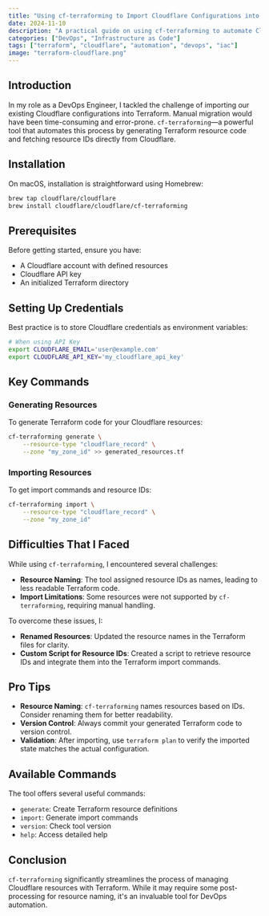 ```yaml
---
title: "Using cf-terraforming to Import Cloudflare Configurations into Terraform"
date: 2024-11-10
description: "A practical guide on using cf-terraforming to automate Cloudflare resource management with Terraform"
categories: ["DevOps", "Infrastructure as Code"]
tags: ["terraform", "cloudflare", "automation", "devops", "iac"]
image: "terraform-cloudflare.png"
---
```


## Introduction 

In my role as a DevOps Engineer, I tackled the challenge of importing our existing Cloudflare configurations into Terraform. Manual migration would have been time-consuming and error-prone. `cf-terraforming`—a powerful tool that automates this process by generating Terraform resource code and fetching resource IDs directly from Cloudflare.

## Installation

On macOS, installation is straightforward using Homebrew:

```bash
brew tap cloudflare/cloudflare
brew install cloudflare/cloudflare/cf-terraforming
```

## Prerequisites

Before getting started, ensure you have:

- A Cloudflare account with defined resources
- Cloudflare API key
- An initialized Terraform directory

## Setting Up Credentials

Best practice is to store Cloudflare credentials as environment variables:

```bash
# When using API Key
export CLOUDFLARE_EMAIL='user@example.com'
export CLOUDFLARE_API_KEY='my_cloudflare_api_key'
```

## Key Commands

### Generating Resources

To generate Terraform code for your Cloudflare resources:

```bash
cf-terraforming generate \
    --resource-type "cloudflare_record" \
    --zone "my_zone_id" >> generated_resources.tf
```

### Importing Resources

To get import commands and resource IDs:

```bash
cf-terraforming import \
    --resource-type "cloudflare_record" \
    --zone "my_zone_id"
```

## Difficulties That I Faced

While using `cf-terraforming`, I encountered several challenges:

- **Resource Naming**: The tool assigned resource IDs as names, leading to less readable Terraform code.
- **Import Limitations**: Some resources were not supported by `cf-terraforming`, requiring manual handling.

To overcome these issues, I:

- **Renamed Resources**: Updated the resource names in the Terraform files for clarity.
- **Custom Script for Resource IDs**: Created a script to retrieve resource IDs and integrate them into the Terraform import commands.

## Pro Tips

- **Resource Naming**: `cf-terraforming` names resources based on IDs. Consider renaming them for better readability.
- **Version Control**: Always commit your generated Terraform code to version control.
- **Validation**: After importing, use `terraform plan` to verify the imported state matches the actual configuration.

## Available Commands

The tool offers several useful commands:

- `generate`: Create Terraform resource definitions
- `import`: Generate import commands
- `version`: Check tool version
- `help`: Access detailed help

## Conclusion

`cf-terraforming` significantly streamlines the process of managing Cloudflare resources with Terraform. While it may require some post-processing for resource naming, it's an invaluable tool for DevOps automation.